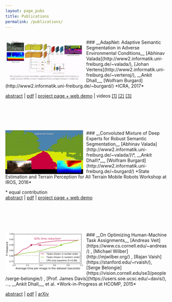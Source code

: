 ```yaml
---
layout: page_pubs
title: Publications
permalink: /publications/
---
```

<br>
<img src="/assets/publications_img/icra17_adapnet1.gif" style="float: left;padding-right:2%;" width="48%">
### __AdapNet: Adaptive Semantic Segmentation in Adverse Environmental Conditions__
[Abhinav Valada](http://www2.informatik.uni-freiburg.de/~valada/), [Johan Vertens](http://www2.informatik.uni-freiburg.de/~vertensj/), __Ankit Dhall__, [Wolfram Burgard](http://www2.informatik.uni-freiburg.de/~burgard/)  
*ICRA, 2017*  

<a href="javascript:void(0);" onclick="myFunction('icra17')">abstract</a> | [pdf](/assets/papers/AdapNet_icra17.pdf) | [project page + web demo](https://deepscene.cs.uni-freiburg.de) | videos [[1]](https://www.youtube.com/watch?v=E6gij6IS8n0 "AdapNet: Adaptive Semantic Segmentation in Adverse Environmental Conditions") [[2]](https://www.youtube.com/watch?v=7teAwVMTCho "cityscapes demo") [[3]](https://www.youtube.com/watch?v=cV-k0gkVfuY "autonomous navigation experiments")
<div id="icra17" style="display:none; padding-left:50%; text-align:justify;">
    Robust scene understanding of outdoor environments using passive optical sensors is an onerous and essential task for autonomous navigation. The problem is heavily characterized by changing environmental conditions throughout the day and across seasons. Robots should be equipped with models that are impervious to these factors in order to be operable and more importantly to ensure safety in the real-world. In this paper, we propose a novel semantic segmentation architecture and the convoluted mixture of deep experts (CMoDE) fusion technique that enables a multi-stream deep neural network to learn features from complementary modalities and spectra, each of which are specialized in a subset of the input space. We present results from experimentation on three publicly available datasets that contain diverse conditions including rain, summer, winter, dusk, fall, night and sunset, and show that our approach exceeds the state-of-the-art. In addition, we evaluate the performance of autonomously traversing several kilometers of a forested environment (see the video links for more info) using only the segmentation for perception.
</div>
<br><br><br><br><br>

<img src="/assets/publications_img/iros16_ws.gif" style="float: left;padding-right:2%;" width="48%">
### __Convoluted Mixture of Deep Experts for Robust Semantic Segmentation__
[Abhinav Valada](http://www2.informatik.uni-freiburg.de/~valada/)\*, __Ankit Dhall\*__, [Wolfram Burgard](http://www2.informatik.uni-freiburg.de/~burgard/)  
*State Estimation and Terrain Perception for All Terrain Mobile Robots Workshop at IROS, 2016*  

\* equal contribution  
<a href="javascript:void(0);" onclick="myFunction('iros16')">abstract</a> | [pdf](/assets/papers/CMoDE_iros16.pdf) | [project page + web demo](https://deepscene.cs.uni-freiburg.de)  
<div id="iros16" style="display:none; padding-left:50%; text-align:justify;">
    In this paper, we propose Convoluted Mixture of Deep Experts (CMoDE) model that enables a multi-stream deep neural network architecture to learn features from complementary modalities and spectra that are resilient to commonly observed environmental disturbances. Some of these disturbances include shadows, snow, rain and glare which vary depending with season and time of the day. Our model first adaptively weighs features from each of the individual experts and then further learns fused representations that are robust to these disturbances. We comprehensively evaluate the CMoDE model against several other existing fusion approaches and show that our proposed model exceeds the state-of-the-art.
</div>
<br><br><br><br><br>

<img src="/assets/publications_img/hcomp15.gif" style="float: left;padding-right:2%;" width="48%">
### __On Optimizing Human-Machine Task Assignments__
[Andreas Veit](https://www.cs.cornell.edu/~andreas/) , [Michael Wilber](http://mjwilber.org/) , [Rajan Vaish](https://stanford.edu/~rvaish/), [Serge Belongie](https://vision.cornell.edu/se3/people/serge-belongie/) , [Prof. James Davis](https://users.soe.ucsc.edu/~davis/), ..., __Ankit Dhall__, et al.  
*Work-in-Progress at HCOMP, 2015*  

<a href="javascript:void(0);" onclick="myFunction('hcomp15')">abstract</a> | [pdf](/assets/papers/humanMachine_hcomp15.pdf) | [arXiv](https://arxiv.org/abs/1509.07543)  
<div id="hcomp15" style="display:none; padding-left:50%; text-align:justify;">
    When crowdsourcing systems are used in combination with machine inference systems in the real world, they benefit the most when the machine system is deeply integrated with the crowd workers. However, if researchers wish to integrate the crowd with "off-the-shelf" machine classifiers, this deep integration is not always possible. This work explores two strategies to increase accuracy and decrease cost under this setting. First, we show that reordering tasks presented to the human can create a significant accuracy improvement. Further, we show that greedily choosing parameters to maximize machine accuracy is sub-optimal, and joint optimization of the combined system improves performance.
</div>
<br><br><br><br><br>
<script>
    function myFunction(pub_name) {
        var x = document.getElementById(pub_name);
        if (x.style.display === 'none'){
            x.style.display = 'block';
        } else {
            x.style.display = 'none';
        }
}
</script>





